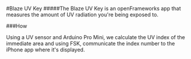 #Blaze UV Key
#####The Blaze UV Key is an openFrameworks app that measures the amount of UV radiation you're being exposed to.

###How

Using a UV sensor and Arduino Pro Mini, we calculate the UV index of the immediate area and using FSK, communicate the index number to the iPhone app where it's displayed.